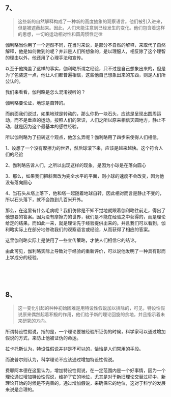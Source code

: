 <h2>7、</h2><blockquote data-pid="3OtkZPSu">这些新的自然解释构成了一种新的高度抽象的观察语言。他们被引入进来，但是被遮蔽起来。因此，人们未能注意到已经发生的变化。他们包含着这样的思想，一切的运动相对性和圆周惯性定律</blockquote><p data-pid="_Ne4VDHw">伽利略当你用了一个迥然不同，在当时来说，是部分不自然的解释，来取代了自然解释，他是如何做到的呢？并非是人们所想象的，是以理服人，相反除了这个理智的理由以外，他还用了心理手法和宣传。</p><p data-pid="LebiU7L0">以至于他掩盖了这样的事实，伽利略所谓之经验，只不过是自己想象出来的，但是为了包装这一点，他让人们都普遍相信，这些他自己想象出来的东西，则是人们所公认的。</p><p data-pid="xoqPD4Wo">我们来看看，伽利略是怎么混淆视听的？</p><p data-pid="IRrnGtc1">伽利略要论证，地球是自转的。</p><p data-pid="v1dNljvA">而前面我们说过，如果地球是转动的，那么你扔一块石头，应该是呈现出圆周运动，而不是垂直的运动。按照人们的常识，人们之所以原来相信天圆地方，静止不动，就是因为这个最基本的感性经验。</p><p data-pid="V7b0J0sq">所以伽利略为了扭转这个观点，他怎么弄呢？伽利略用了四步来使得人们相信，</p><p data-pid="nLxRNZLz">1、设想了一个没有摩擦力的世界，然后球滚下来，应该是越来越快。这个符合人们的经验</p><p data-pid="DSKe-Bsf">2、伽利略告诉人们，之所以出现这样的现象，是因为小球是在落向圆心</p><p data-pid="xn_GQ6Ah">3、那么，如果我们把斜面改为完全水平的平面，则小球的速度不会改变，因为他没有落向圆心</p><p data-pid="7Zfl3EUO">4、当石头从塔上落下，他和塔一起随着地球自转，因此相对而言是静止不变的，所以石头落下，就不会跑到几百米开外。</p><p data-pid="JE_4BTkJ">那么，在这里有什么毛病呢？我们仿佛是不知不觉地就跟着伽利略往前走，得出了他想要的答案。因为没有摩擦力的世界，我们是不能在经验之中获得的，而是理论给定的结果。而如此一来，就是理论先于经验提供出来的。并且我们可以看到，伽利略实际上在部分地修改我们的观察语言或经验，从而获得了相应的答案。</p><p data-pid="C1xiKPiJ">这里伽利略实际上是使用了一些宣传策略，才使人们相信它的结论。</p><p data-pid="yewEYfrD">由此可见，伽利略实际上导致对于经验的重新评价，可以说他发明了一种具有形而上学成分的经验。</p><p><br></p><p><br></p><h2>8、</h2><blockquote data-pid="BPeyMR7q">这一变化引起的种种初始困难是用特设性假说加以排除的，可见，特设性假说原来偶然起着积极的作用，他们给予新的理论回旋的余地，并且指示着未来研究的方向。</blockquote><p data-pid="hUJ3a1js">所谓特设性假说，指的是，一个理论要被经验所证伪的时候，科学家可以通过增加假说的方式，来防止他被证伪的命运。</p><p data-pid="g4sK_wN2">拉卡托斯认为，特设性假说并非是不可以的，恰恰是人们常用的手段。</p><p data-pid="RgoGUllB">而波普尔则认为，科学理论不应该通过增加特设性假说。</p><p data-pid="vzGVXqKS">费耶阿本德在这里认为，增加特设性假说，在一定范围内是一个好事情，因为一个理论通过增加特设性假说，维护了它的地位，尤其是对于新旧理论交替过程中，新理论开始的时候是不完善的，通过增加假说，来确保它的地位，这对于科学的发展来说是合理的。</p><p></p>